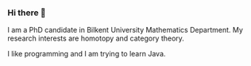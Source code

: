 ### Hi there 👋

I am a PhD candidate in Bilkent University Mathematics Department. My research interests are homotopy and category theory. 

I like programming and I am trying to learn Java.



<!--
**akkayamustafa/akkayamustafa** is a ✨ _special_ ✨ repository because its `README.md` (this file) appears on your GitHub profile.

Here are some ideas to get you started:
I like programming and I am trying to learn Java.
- 🔭 I’m currently working on ...
- 🌱 I’m currently learning ...
- 👯 I’m looking to collaborate on ...
- 🤔 I’m looking for help with ...
- 💬 Ask me about ...
- 📫 How to reach me: ...
- 😄 Pronouns: ...
- ⚡ Fun fact: ...
